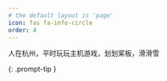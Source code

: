 ```yaml
---
# the default layout is 'page'
icon: fas fa-info-circle
order: 4
---
```


人在杭州，平时玩玩主机游戏，划划桨板，滑滑雪

{: .prompt-tip }
